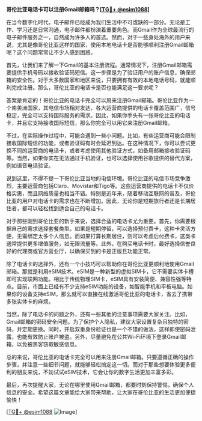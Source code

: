 **哥伦比亚电话卡可以注册Gmail邮箱吗？[[TG💪+ @esim1088](https://t.me/s/esim1088)]**

在当今数字化时代，电子邮件已经成为我们生活中不可或缺的一部分。无论是工作、学习还是日常沟通，电子邮件都扮演着重要角色。而Gmail作为全球最流行的电子邮件服务之一，自然成为许多人的首选。然而，对于一些身处海外的用户来说，尤其是像哥伦比亚这样的国家，使用本地电话卡是否能够顺利注册Gmail邮箱呢？这个问题常常让不少人感到困惑。

首先，让我们来了解一下Gmail的基本注册流程。通常情况下，注册Gmail邮箱需要提供手机号码以接收验证码短信。这一步骤是为了验证用户的账户信息，确保邮箱的安全性。对于大多数国家和地区来说，只要拥有有效的本地电话号码，就能顺利完成注册。那么，哥伦比亚的电话卡是否也能满足这一要求呢？

答案是肯定的！哥伦比亚的电话卡完全可以用来注册Gmail邮箱。哥伦比亚作为一个南美洲国家，其电信市场相对发达，各大运营商提供的电话卡覆盖范围广，信号稳定，完全可以支持国际服务的需求。因此，如果你手头有一张哥伦比亚的电话卡，并且它支持接收国际短信，那么你完全可以用它来注册Gmail邮箱。

不过，在实际操作过程中，可能会遇到一些小问题。比如，有些运营商可能会限制接收国际短信的功能，或者验证码有时会延迟到达。在这种情况下，你可以尝试更换不同的运营商的电话卡，或者考虑使用其他验证方式，如备用邮箱接收验证码等。当然，如果你实在无法通过手机验证，也可以选择使用谷歌提供的替代方案，例如语音电话验证。

说到这里，不得不提一下哥伦比亚当地的电信环境。哥伦比亚的电信市场竞争激烈，主要运营商包括Claro、Movistar和Tigo等。这些运营商提供的电话卡不仅价格实惠，而且网络质量也相当不错。特别是近年来，随着移动互联网的普及，哥伦比亚的用户对电话卡的需求也在不断增加。因此，无论你是短期旅行者还是长期居住者，都可以轻松找到适合自己的电话卡。

对于那些刚到哥伦比亚的新手来说，选择合适的电话卡尤为重要。首先，你需要根据自己的需求选择套餐类型。如果是短期停留，可以选择预付费卡，这种卡灵活方便，无需绑定太多个人信息。而如果打算长期居住，则可以考虑后付费卡，这类卡通常提供更多增值服务，如无限流量等。此外，在购买电话卡时，最好选择信誉良好的代理商或官方营业厅，以确保买到的卡是正版且功能正常。

除了电话卡的选择外，还有一个小技巧可以帮助你在哥伦比亚更顺利地使用Gmail邮箱。那就是利用eSIM技术。eSIM是一种新型的虚拟SIM卡，它不需要实体卡槽即可实现联网功能。相比于传统物理SIM卡，eSIM具有安装简便、兼容性强等特点。目前，市面上已经有不少支持eSIM功能的设备，如智能手机和平板电脑。如果你的设备支持eSIM，那么就可以直接在线激活哥伦比亚的电话卡，省去了携带多张实体卡的麻烦。

当然，除了电话卡的问题之外，还有一些其他的注意事项需要大家关注。比如，Gmail邮箱的密码安全问题。为了保护个人隐私，建议大家设置复杂且独特的密码，并定期更换。同时，开启双重身份验证也是一个不错的做法，这样即使密码泄露，也能有效防止账户被盗。另外，尽量避免在公共Wi-Fi环境下登录Gmail邮箱，以免被黑客窃取敏感信息。

总的来说，哥伦比亚的电话卡完全可以用来注册Gmail邮箱。只要遵循正确的操作步骤，并注意一些细节问题，就能够轻松搞定这一切。而对于那些想要体验更多便利的朋友来说，不妨试试eSIM技术，它会让你的数字生活更加丰富多彩。

最后，再次提醒大家，无论在哪里使用Gmail邮箱，都要时刻保持警惕，确保个人信息的安全。希望这篇文章能给大家带来帮助，让大家在哥伦比亚的生活更加便捷愉快！

[[TG💪+ @esim1088](https://t.me/s/esim1088) ![Image](https://i.postimg.cc/4NQfJmqS/Snipaste-2025-05-13-00-14-12.png)]